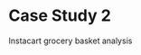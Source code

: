 <h1> Case Study 2 </h1>
Instacart grocery basket analysis

<object data="/juliafortuny/Case study Instacart.pdf" width="1000" height="1000" type='application/pdf'></object>
